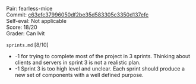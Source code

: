 Pair: fearless-mice \
Commit: [c63efc37996050df2be35d583305c3350d137efc](https://github.khoury.northeastern.edu/CS4500-F23/fearless-mice/tree/c63efc37996050df2be35d583305c3350d137efc) \
Self-eval: Not applicable \
Score: 18/20 \
Grader: Can Ivit

`sprints.md` [8/10]
- -1 for trying to complete most of the project in 3 sprints. Thinking about clients and servers in sprint 3 is not a realistic plan.
- -1 Sprint 3 is too high level and unclear. Each sprint should produce a new set of components with a well defined purpose.
